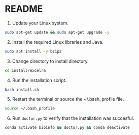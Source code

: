 # README

1. Update your Linux system.

```sh
sudo apt-get update && sudo apt-get upgrade -y
```

2. Install the required Linux libraries and Java.

```sh
sudo apt install -y bzip2
```

3. Change directory to install directory.

```sh
cd install/excelra
```

4. Run the installation script.

```sh
bash install.sh
```

5. Restart the terminal or source the ~/.bash_profile file.

```sh
source ~/.bash_profile
```

6. Run `doctor.py` to verify that the installation was succesful.

```sh
conda activate bioinfo && doctor.py && conda deactivate
```